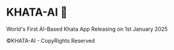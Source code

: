 # KHATA-AI 📑
World's First AI-Based Khata App
Releasing on 1st January 2025

©KHATA-AI - CopyRights Reserved
